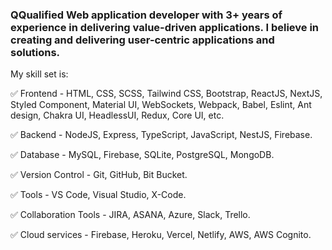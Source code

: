 ### QQualified Web application developer with 3+ years of experience in delivering value-driven applications. I believe in creating and delivering user-centric applications and solutions.
My skill set is:

✅ Frontend - HTML, CSS, SCSS, Tailwind CSS, Bootstrap, ReactJS, NextJS, Styled Component, Material UI, WebSockets, Webpack, Babel, Eslint, Ant design, Chakra UI, HeadlessUI, Redux, Core UI, etc.

✅ Backend - NodeJS, Express, TypeScript, JavaScript, NestJS, Firebase.

✅ Database - MySQL, Firebase, SQLite, PostgreSQL, MongoDB.

✅ Version Control - Git, GitHub, Bit Bucket.

✅ Tools - VS Code, Visual Studio, X-Code.

✅ Collaboration Tools - JIRA, ASANA, Azure, Slack, Trello.

✅ Cloud services - Firebase, Heroku, Vercel, Netlify, AWS, AWS Cognito.

<!--
**SyedHaiderAli1/SyedHaiderAli1** is a ✨ _special_ ✨ repository because its `README.md` (this file) appears on your GitHub profile.

Here are some ideas to get you started:

- 🔭 I’m currently working on ...
- 🌱 I’m currently learning ...
- 👯 I’m looking to collaborate on ...
- 🤔 I’m looking for help with ...
- 💬 Ask me about ...
- 📫 How to reach me: ...
- 😄 Pronouns: ...
- ⚡ Fun fact: ...
-->
